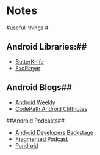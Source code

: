 # Notes

#usefull things #

## Android Libraries:##

* [ButterKnife](http://jakewharton.github.io/butterknife/)
* [ExoPlayer](https://github.com/google/ExoPlayer)

## Android Blogs##
* [Android Weekly](http://androidweekly.net/)
* [CodePath Android Cliffnotes](https://github.com/codepath/android_guides/wiki/Android-Bootcamp-Cliffnotes)

##Android Podcasts##
* [Android Developers Backstage](http://androidbackstage.blogspot.de/)
* [Fragmented Podcast](http://fragmentedpodcast.com/)
* [Pandroid](https://pandroid.c-base.org/)


